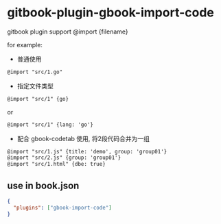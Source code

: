 # gitbook-plugin-gbook-import-code

gitbook plugin support @import {filename}

for example:

- 普通使用

```md
@import "src/1.go"
``` 

- 指定文件类型

```md
@import "src/1" {go}
```

or

```md
@import "src/1" {lang: 'go'}
```

- 配合 gbook-codetab 使用, 将2段代码合并为一组

```md
@import "src/1.js" {title: 'demo', group: 'group01'}
@import "src/2.js" {group: 'group01'}
@import "src/1.html" {dbe: true}
```

## use in book.json

```json
{
  "plugins": ["gbook-import-code"]
}
```